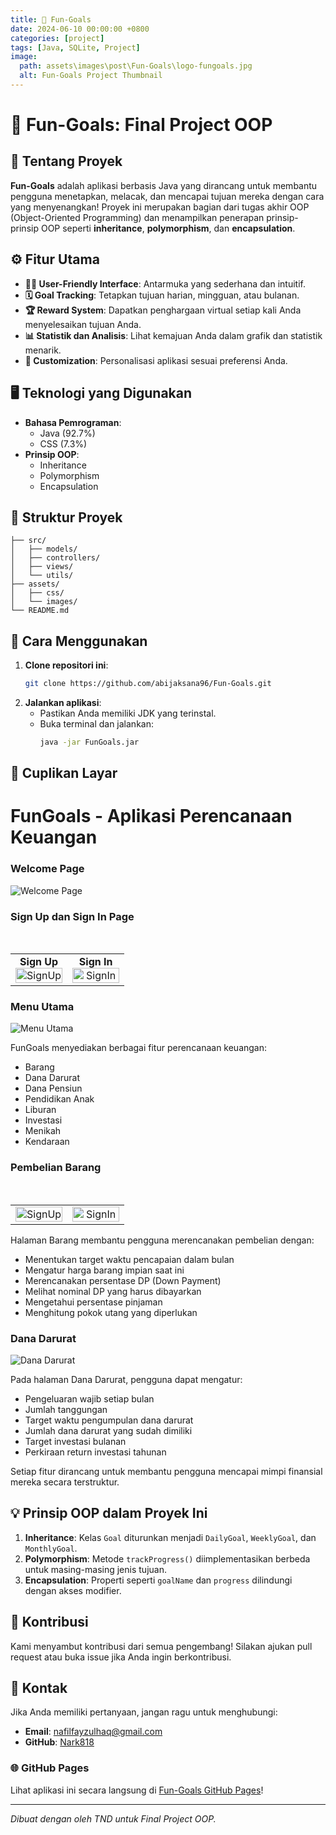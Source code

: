 ```yaml
---
title: 🎯 Fun-Goals
date: 2024-06-10 00:00:00 +0800
categories: [project]
tags: [Java, SQLite, Project]
image:
  path: assets\images\post\Fun-Goals\logo-fungoals.jpg
  alt: Fun-Goals Project Thumbnail
---
```


# 🎯 Fun-Goals: Final Project OOP

## 🌟 **Tentang Proyek**
**Fun-Goals** adalah aplikasi berbasis Java yang dirancang untuk membantu pengguna menetapkan, melacak, dan mencapai tujuan mereka dengan cara yang menyenangkan! Proyek ini merupakan bagian dari tugas akhir OOP (Object-Oriented Programming) dan menampilkan penerapan prinsip-prinsip OOP seperti **inheritance**, **polymorphism**, dan **encapsulation**.

## ⚙️ **Fitur Utama**
- **👨‍💻 User-Friendly Interface**: Antarmuka yang sederhana dan intuitif.
- **🗓️ Goal Tracking**: Tetapkan tujuan harian, mingguan, atau bulanan.
- **🏆 Reward System**: Dapatkan penghargaan virtual setiap kali Anda menyelesaikan tujuan Anda.
- **📊 Statistik dan Analisis**: Lihat kemajuan Anda dalam grafik dan statistik menarik.
- **🎨 Customization**: Personalisasi aplikasi sesuai preferensi Anda.

## 🖥️ **Teknologi yang Digunakan**
- **Bahasa Pemrograman**: 
  - Java (92.7%)
  - CSS (7.3%)
- **Prinsip OOP**:
  - Inheritance
  - Polymorphism
  - Encapsulation

## 📂 **Struktur Proyek**
```
├── src/
│   ├── models/
│   ├── controllers/
│   ├── views/
│   └── utils/
├── assets/
│   ├── css/
│   └── images/
└── README.md
```

## 🚀 **Cara Menggunakan**
1. **Clone repositori ini**:
   ```bash
   git clone https://github.com/abijaksana96/Fun-Goals.git
   ```
2. **Jalankan aplikasi**:
   - Pastikan Anda memiliki JDK yang terinstal.
   - Buka terminal dan jalankan:
     ```bash
     java -jar FunGoals.jar
     ```

## 📸 **Cuplikan Layar**
# FunGoals - Aplikasi Perencanaan Keuangan

### Welcome Page
![Welcome Page](assets\images\post\Fun-Goals\LoginScene.png)

### Sign Up dan Sign In Page
<div align="center">
    <table>
        <tr>
            <td align="center" width="50%">
                <strong>Sign Up</strong><br>
                <img src="assets\images\post\Fun-Goals\MenuSignup.png" alt="SignUp" style="width: 100%; max-width: 400px; height: auto;">
            </td>
            <td align="center" width="50%">
                <strong>Sign In</strong><br>
                <img src="assets\images\post\Fun-Goals\MenuSignin.png" alt="SignIn" style="width: 100%; max-width: 400px; height: auto;">
            </td>
        </tr>
    </table>
</div>

### Menu Utama

![Menu Utama](assets\images\post\Fun-Goals\HomeScene.png)

FunGoals menyediakan berbagai fitur perencanaan keuangan:
- Barang
- Dana Darurat
- Dana Pensiun
- Pendidikan Anak
- Liburan
- Investasi
- Menikah
- Kendaraan

### Pembelian Barang

<div align="center">
    <table>
        <tr>
            <td align="center" width="50%">
                <img src="assets\images\post\Fun-Goals\Scene_Barang1.jpeg" alt="SignUp" style="width: 100%; max-width: 400px; height: auto;">
            </td>
            <td align="center" width="50%">
                <img src="assets\images\post\Fun-Goals\Scene_Barang2.png" alt="SignIn" style="width: 100%; max-width: 400px; height: auto;">
            </td>
        </tr>
    </table>
</div>

Halaman Barang membantu pengguna merencanakan pembelian dengan:
- Menentukan target waktu pencapaian dalam bulan
- Mengatur harga barang impian saat ini
- Merencanakan persentase DP (Down Payment)
- Melihat nominal DP yang harus dibayarkan
- Mengetahui persentase pinjaman
- Menghitung pokok utang yang diperlukan

### Dana Darurat

![Dana Darurat](assets\images\post\Fun-Goals\Scene_DanaDarurat.jpeg)

Pada halaman Dana Darurat, pengguna dapat mengatur:
- Pengeluaran wajib setiap bulan
- Jumlah tanggungan
- Target waktu pengumpulan dana darurat
- Jumlah dana darurat yang sudah dimiliki
- Target investasi bulanan
- Perkiraan return investasi tahunan

Setiap fitur dirancang untuk membantu pengguna mencapai mimpi finansial mereka secara terstruktur.


## 💡 **Prinsip OOP dalam Proyek Ini**
1. **Inheritance**: Kelas `Goal` diturunkan menjadi `DailyGoal`, `WeeklyGoal`, dan `MonthlyGoal`.
2. **Polymorphism**: Metode `trackProgress()` diimplementasikan berbeda untuk masing-masing jenis tujuan.
3. **Encapsulation**: Properti seperti `goalName` dan `progress` dilindungi dengan akses modifier.

## 🤝 **Kontribusi**
Kami menyambut kontribusi dari semua pengembang! Silakan ajukan pull request atau buka issue jika Anda ingin berkontribusi.

## 📧 **Kontak**
Jika Anda memiliki pertanyaan, jangan ragu untuk menghubungi:
- **Email**: nafilfayzulhaq@gmail.com
- **GitHub**: [Nark818](https://github.com/Nark818)

### 🌐 **GitHub Pages**
Lihat aplikasi ini secara langsung di [Fun-Goals GitHub Pages](https://github.com/abijaksana96/Fun-Goals)!

---

*Dibuat dengan oleh TND untuk Final Project OOP.*